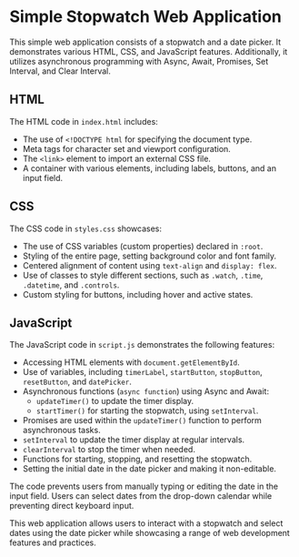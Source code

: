 # Simple Stopwatch Web Application

This simple web application consists of a stopwatch and a date picker. It demonstrates various HTML, CSS, and JavaScript features. Additionally, it utilizes asynchronous programming with Async, Await, Promises, Set Interval, and Clear Interval.

## HTML

The HTML code in `index.html` includes:

- The use of `<!DOCTYPE html` for specifying the document type.
- Meta tags for character set and viewport configuration.
- The `<link>` element to import an external CSS file.
- A container with various elements, including labels, buttons, and an input field.

## CSS

The CSS code in `styles.css` showcases:

- The use of CSS variables (custom properties) declared in `:root`.
- Styling of the entire page, setting background color and font family.
- Centered alignment of content using `text-align` and `display: flex`.
- Use of classes to style different sections, such as `.watch`, `.time`, `.datetime`, and `.controls`.
- Custom styling for buttons, including hover and active states.

## JavaScript

The JavaScript code in `script.js` demonstrates the following features:

- Accessing HTML elements with `document.getElementById`.
- Use of variables, including `timerLabel`, `startButton`, `stopButton`, `resetButton`, and `datePicker`.
- Asynchronous functions (`async function`) using Async and Await:
  - `updateTimer()` to update the timer display.
  - `startTimer()` for starting the stopwatch, using `setInterval`.
- Promises are used within the `updateTimer()` function to perform asynchronous tasks.
- `setInterval` to update the timer display at regular intervals.
- `clearInterval` to stop the timer when needed.
- Functions for starting, stopping, and resetting the stopwatch.
- Setting the initial date in the date picker and making it non-editable.

The code prevents users from manually typing or editing the date in the input field. Users can select dates from the drop-down calendar while preventing direct keyboard input.

This web application allows users to interact with a stopwatch and select dates using the date picker while showcasing a range of web development features and practices.